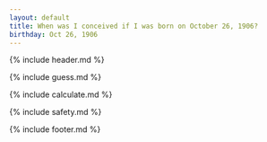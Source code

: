 ```yaml
---
layout: default
title: When was I conceived if I was born on October 26, 1906?
birthday: Oct 26, 1906
---
```


{% include header.md %}

{% include guess.md %}

{% include calculate.md %}

{% include safety.md %}

{% include footer.md %}



